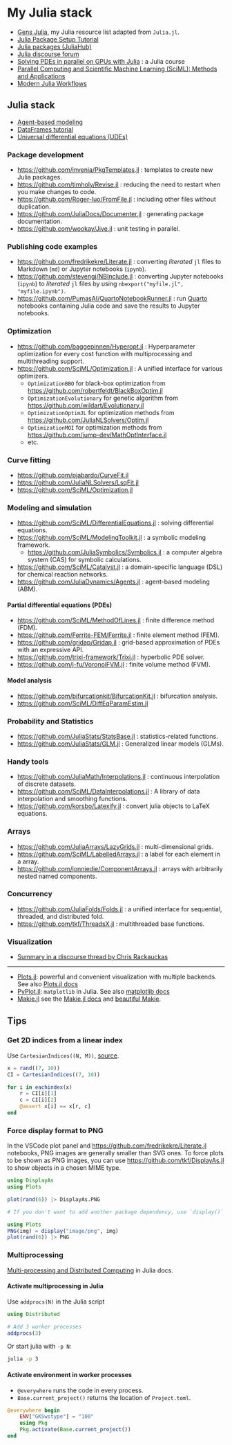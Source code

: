 # My Julia stack

- [Gens Julia](https://gensjulia.pages.dev/), my Julia resource list adapted from `Julia.jl`.
- [Julia Package Setup Tutorial](https://bjack205.github.io/tutorial/2021/07/16/julia_package_setup.html)
- [Julia packages (JuliaHub)](https://juliahub.com/ui/Packages)
- [Julia discourse forum](https://discourse.julialang.org/)
- [Solving PDEs in parallel on GPUs with Julia](https://pde-on-gpu.vaw.ethz.ch/) : a Julia course
- [Parallel Computing and Scientific Machine Learning (SciML): Methods and Applications](https://book.sciml.ai/)
- [Modern Julia Workflows](https://modernjuliaworkflows.github.io/)

## Julia stack

- [Agent-based modeling](https://sosiristseng.github.io/jl-abm/)
- [DataFrames tutorial](https://sosiristseng.github.io/jl-dataframes/)
- [Universal differential equations (UDEs)](https://sosiristseng.github.io/jl-ude/)

### Package development

- https://github.com/invenia/PkgTemplates.jl : templates to create new Julia packages.
- https://github.com/timholy/Revise.jl : reducing the need to restart when you make changes to code.
- https://github.com/Roger-luo/FromFile.jl : including other files without duplication.
- https://github.com/JuliaDocs/Documenter.jl : generating package documentation.
- https://github.com/wookay/Jive.jl : unit testing in parallel.

### Publishing code examples

- https://github.com/fredrikekre/Literate.jl : converting _literated_ `jl` files to Markdown (`md`) or Jupyter notebooks (`ipynb`).
- https://github.com/stevengj/NBInclude.jl : converting Jupyter notebooks (`ipynb`) to _literated_ `jl` files by using `nbexport("myfile.jl", "myfile.ipynb")`.
- https://github.com/PumasAI/QuartoNotebookRunner.jl : run [Quarto](https://quarto.org/) notebooks containing Julia code and save the results to Jupyter notebooks.

### Optimization

- https://github.com/baggepinnen/Hyperopt.jl : Hyperparameter optimization for every cost function with multiprocessing and multithreading support.
- https://github.com/SciML/Optimization.jl : A unified interface for various optimizers.
    - `OptimizationBBO` for black-box optimization from https://github.com/robertfeldt/BlackBoxOptim.jl
    - `OptimizationEvolutionary` for genetic algorithm from https://github.com/wildart/Evolutionary.jl
    - `OptimizationOptimJL` for optimization methods from https://github.com/JuliaNLSolvers/Optim.jl
    - `OptimizationMOI` for optimization methods from https://github.com/jump-dev/MathOptInterface.jl
    - etc.

### Curve fitting

- https://github.com/pjabardo/CurveFit.jl
- https://github.com/JuliaNLSolvers/LsqFit.jl
- https://github.com/SciML/Optimization.jl

### Modeling and simulation

- https://github.com/SciML/DifferentialEquations.jl : solving differential equations.
- https://github.com/SciML/ModelingToolkit.jl : a symbolic modeling framework.
  - https://github.com/JuliaSymbolics/Symbolics.jl : a computer algebra system (CAS) for symbolic calculations.
- https://github.com/SciML/Catalyst.jl : a domain-specific language (DSL) for chemical reaction networks.
- https://github.com/JuliaDynamics/Agents.jl : agent-based modeling (ABM).

#### Partial differential equations (PDEs)

- https://github.com/SciML/MethodOfLines.jl : finite difference method (FDM).
- https://github.com/Ferrite-FEM/Ferrite.jl : finite element method (FEM).
- https://github.com/gridap/Gridap.jl : grid-based approximation of PDEs with an expressive API.
- https://github.com/trixi-framework/Trixi.jl : hyperbolic PDE solver.
- https://github.com/j-fu/VoronoiFVM.jl : finite volume method (FVM).

#### Model analysis

- https://github.com/bifurcationkit/BifurcationKit.jl : bifurcation analysis.
- https://github.com/SciML/DiffEqParamEstim.jl

### Probability and Statistics

- https://github.com/JuliaStats/StatsBase.jl : statistics-related functions.
- https://github.com/JuliaStats/GLM.jl : Generalized linear models (GLMs).

### Handy tools

- https://github.com/JuliaMath/Interpolations.jl : continuous interpolation of discrete datasets.
- https://github.com/SciML/DataInterpolations.jl : A library of data interpolation and smoothing functions.
- https://github.com/korsbo/Latexify.jl : convert julia objects to LaTeX equations.

### Arrays

- https://github.com/JuliaArrays/LazyGrids.jl : multi-dimensional grids.
- https://github.com/SciML/LabelledArrays.jl : a label for each element in a array.
- https://github.com/jonniedie/ComponentArrays.jl : arrays with arbitrarily nested named components.

### Concurrency

- https://github.com/JuliaFolds/Folds.jl : a unified interface for sequential, threaded, and distributed fold.
- https://github.com/tkf/ThreadsX.jl : multithreaded base functions.

### Visualization

- [Summary in a discourse thread by Chris Rackauckas](https://discourse.julialang.org/t/comparison-of-plotting-packages/99860/2)

---

- [Plots.jl](https://github.com/JuliaPlots/Plots.jl): powerful and convenient visualization with multiple backends. See also [Plots.jl docs](http://docs.juliaplots.org/latest/)
- [PyPlot.jl](https://github.com/JuliaPy/PyPlot.jl): `matplotlib` in Julia. See also [matplotlib docs](https://matplotlib.org/stable/index.html)
- [Makie.jl](https://github.com/JuliaPlots/Makie.jl) see the [Makie.jl docs](https://docs.makie.org/stable/) and [beautiful Makie](https://beautiful.makie.org/).


## Tips

### Get 2D indices from a linear index

Use `CartesianIndices((N, M))`, [source](https://discourse.julialang.org/t/julia-usage-how-to-get-2d-indexes-from-1d-index-when-accessing-a-2d-array/61440).

```julia
x = rand((7, 10))
CI = CartesianIndices((7, 10))

for i in eachindex(x)
    r = CI[i][1]
    c = CI[i][2]
    @assert x[i] == x[r, c]
end
```

### Force display format to PNG

In the VSCode plot panel and https://github.com/fredrikekre/Literate.jl notebooks, PNG images are generally smaller than SVG ones. To force plots to be shown as PNG images, you can use https://github.com/tkf/DisplayAs.jl to show objects in a chosen MIME type.

```julia
using DisplayAs
using Plots

plot(rand(6)) |> DisplayAs.PNG

# If you don't want to add another package dependency, use `display()` directly.

using Plots
PNG(img) = display("image/png", img)
plot(rand(6)) |> PNG
```

### Multiprocessing

[Multi-processing and Distributed Computing](https://docs.julialang.org/en/v1/manual/distributed-computing/) in Julia docs.

#### Activate multiprocessing in Julia

Use `addprocs(N)` in the Julia script

```julia
using Distributed

# Add 3 worker processes
addprocs(3)
```

Or start julia with `-p N`:

```bash
julia -p 3
```

#### Activate environment in worker processes

+ `@everywhere` runs the code in every process.
+ `Base.current_project()` returns the location of `Project.toml`.

```julia
@everywhere begin
    ENV["GKSwstype"] = "100"
    using Pkg
    Pkg.activate(Base.current_project())
end
```
